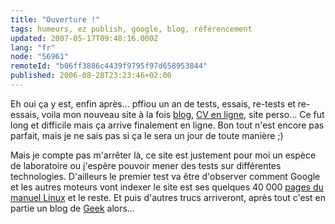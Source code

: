 ```yaml
---
title: "Ouverture !"
tags: humeurs, ez publish, google, blog, référencement
updated: 2007-05-17T09:48:16.000Z
lang: "fr"
node: "56961"
remoteId: "b06ff3886c4439f9795f97d658953844"
published: 2006-08-28T23:23:46+02:00
---
```


Eh oui ça y est, enfin après… pffiou un an de tests, essais, re-tests et re-essais, voila mon nouveau site à la fois [blog](/posts/), [CV en ligne](/page/cv-fr), site perso… Ce fut long et difficile mais ça arrive finalement en ligne. Bon tout n'est encore pas parfait, mais je ne sais pas si ça le sera un jour de toute manière ;)


Mais je compte pas m'arrêter là, ce site est justement pour moi un espèce de laboratoire ou j'espère pouvoir mener des tests sur différentes technologies. D'ailleurs le premier test va être d'observer comment Google et les autres moteurs vont indexer le site est ses quelques 40 000 [pages du manuel Linux](http://pwet.fr/man/linux) et le reste. Et puis d'autres trucs arriveront, après tout c'est en partie un blog de [Geek](http://fr.wikipedia.org/wiki/Geek) alors…

